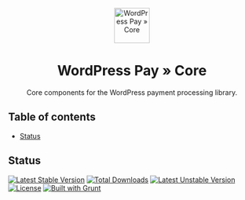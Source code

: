 <p align="center">
	<a href="https://www.wp-pay.org/">
		<img src="https://www.wp-pay.org/assets/pronamic-pay.svgo-min.svg" alt="WordPress Pay » Core" width="72" height="72">
	</a>
</p>

<h1 align="center">WordPress Pay » Core</h3>

<p align="center">
	Core components for the WordPress payment processing library.
</p>

## Table of contents

- [Status](#status)

## Status

[![Latest Stable Version](https://poser.pugx.org/wp-pay/core/v/stable.svg)](https://packagist.org/packages/wp-pay/core)
[![Total Downloads](https://poser.pugx.org/wp-pay/core/downloads.svg)](https://packagist.org/packages/wp-pay/core)
[![Latest Unstable Version](https://poser.pugx.org/wp-pay/core/v/unstable.svg)](https://packagist.org/packages/wp-pay/core)
[![License](https://poser.pugx.org/wp-pay/core/license.svg)](https://packagist.org/packages/wp-pay/core)
[![Built with Grunt](http://cdn.gruntjs.com/builtwith.svg)](http://gruntjs.com/)
